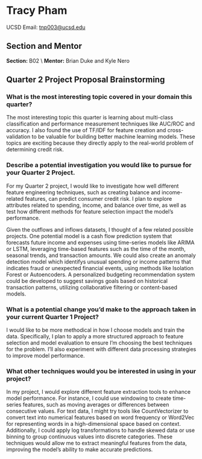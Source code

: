 # Tracy Pham

UCSD Email: tnp003@ucsd.edu

## Section and Mentor

**Section:** B02 \\
**Mentor:** Brian Duke and Kyle Nero

## Quarter 2 Project Proposal Brainstorming

### **What is the most interesting topic covered in your domain this quarter?**

The most interesting topic this quarter is learning about multi-class classification and performance measurement techniques like AUC/ROC and accuracy. I also found the use of TF/IDF for feature creation and cross-validation to be valuable for building better machine learning models. These topics are exciting because they directly apply to the real-world problem of determining credit risk.

### **Describe a potential investigation you would like to pursue for your Quarter 2 Project.**

For my Quarter 2 project, I would like to investigate how well different feature engineering techniques, such as creating balance and income-related features, can predict consumer credit risk. I plan to explore attributes related to spending, income, and balance over time, as well as test how different methods for feature selection impact the model’s performance.

Given the outflows and inflows datasets, I thought of a few related possible projects. One potential model is a cash flow prediction system that forecasts future income and expenses using time-series models like ARIMA or LSTM, leveraging time-based features such as the time of the month, seasonal trends, and transaction amounts. We could also create an anomaly detection model which identifys unusual spending or income patterns that indicates fraud or unexpected financial events, using methods like Isolation Forest or Autoencoders. A personalized budgeting recommendation system could be developed to suggest savings goals based on historical transaction patterns, utilizing collaborative filtering or content-based models.

### **What is a potential change you’d make to the approach taken in your current Quarter 1 Project?**

I would like to be more methodical in how I choose models and train the data. Specifically, I plan to apply a more structured approach to feature selection and model evaluation to ensure I’m choosing the best techniques for the problem. I’ll also experiment with different data processing strategies to improve model performance.

### **What other techniques would you be interested in using in your project?**

In my project, I would explore different feature extraction tools to enhance model performance. For instance, I could use windowing to create time-series features, such as moving averages or differences between consecutive values. For text data, I might try tools like CountVectorizer to convert text into numerical features based on word frequency or Word2Vec for representing words in a high-dimensional space based on context. Additionally, I could apply log transformations to handle skewed data or use binning to group continuous values into discrete categories. These techniques would allow me to extract meaningful features from the data, improving the model’s ability to make accurate predictions.


